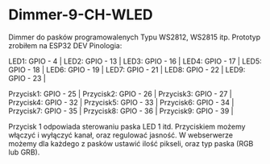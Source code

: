 # Dimmer-9-CH-WLED

Dimmer do pasków programowalenych Typu WS2812, WS2815 itp.
Prototyp zrobiłem na ESP32 DEV
Pinologia:

LED1: GPIO - 4 |
LED2: GPIO - 13 |
LED3: GPIO - 16 |
LED4: GPIO - 17 |
LED5: GPIO - 18 |
LED6: GPIO - 19 |
LED7: GPIO - 21 |
LED8: GPIO - 22 |
LED9: GPIO - 23 |

Przycisk1: GPIO - 25 |
Przycisk2: GPIO - 26 |
Przycisk3: GPIO - 27 |
Przycisk4: GPIO - 32 |
Przycisk5: GPIO - 33 |
Przycisk6: GPIO - 34 |
Przycisk7: GPIO - 35 |
Przycisk8: GPIO - 36 |
Przycisk9: GPIO - 39 |

Przycisk 1 odpowiada sterowaniu paska LED 1 itd. Przyciskiem możemy włączyć i wyłączyć kanał, oraz regulować jasność. 
W webserwerze możemy dla każdego z pasków ustawić ilość pikseli, oraz typ paska (RGB lub GRB).
